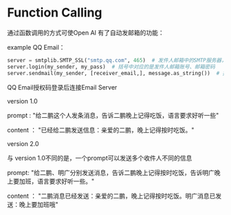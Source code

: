 # Function Calling

通过函数调用的方式可使Open AI 有了自动发邮箱的功能：

example QQ Email：

```python
server = smtplib.SMTP_SSL("smtp.qq.com", 465)  # 发件人邮箱中的SMTP服务器，端口是465
server.login(my_sender, my_pass)  # 括号中对应的是发件人邮箱账号、邮箱密码
server.sendmail(my_sender, [receiver_email,], message.as_string())  # 括号中对应的是发件人邮箱账号、收件人邮箱账号、发送邮件
```
QQ Email授权码登录后连接Email Server

version 1.0

prompt : "给二鹏这个人发条消息，告诉二鹏晚上记得吃饭，语言要求好听一些"

content ： "已经给二鹏发送信息：亲爱的二鹏，晚上记得按时吃饭。"

version 2.0

与 version 1.0不同的是，一个prompt可以发送多个收件人不同的信息

prompt: "给二鹏、明广分别发送消息，告诉二鹏晚上记得按时吃饭，告诉明广晚上要加班，语言要求好听一些。"

content ： "二鹏消息已经发送：亲爱的二鹏，晚上记得按时吃饭。明广消息已发送：晚上要加班哦"

